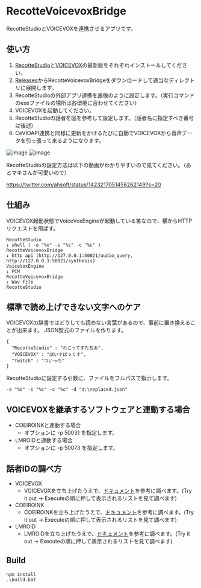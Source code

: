 # RecotteVoicevoxBridge

RecotteStudioとVOICEVOXを連携させるアプリです。

## 使い方

1. [RecotteStudio](https://www.ah-soft.com/rs/updates/)と[VOICEVOX](https://voicevox.hiroshiba.jp/)の最新版をそれぞれインストールしてください。
1. [Releases](https://github.com/wallstudio/RecotteVoicevoxBridge/releases)からRecotteVoicevoxBridgeをダウンロードして適当なディレクトリに展開します。
1. RecotteStudioの外部アプリ連携を画像のように設定します。（実行コマンドのexeファイルの場所は各環境に合わせてください）
1. VOICEVOXを起動してください。
1. RecotteStudioの話者を図を参考して設定します。（話者名に指定すべき番号は後述）
1. CeVIOAPI連携と同様に更新をかけるたびに自動でVOICEVOXから音声データを引っ張って来るようになります。

![image](img/config1.png)
![image](img/config2.png)

RecotteStudioの設定方法は以下の動画がわかりやすいので見てください。（あとマキさんが可愛いので）  

https://twitter.com/ahsoft/status/1423217051456262149?s=20


## 仕組み

VOICEVOX起動状態でVoiceVoxEngineが起動している筈なので、横からHTTPリクエストを飛ばす。


```
RecotteStudio
↓ shell ( -o "%o" -s "%s" -c "%c" )
RecotteVoicevoxBridge
↓ http api (http://127.0.0.1:50021/audio_query, http://127.0.0.1:50021/synthesis)
VoiceVoxEngine
↓ PCM
RecotteVoicevoxBridge
↓ Wav file
RecotteStudio
```


## 標準で読め上げできない文字へのケア

VOICEVOXの辞書ではどうしても読めない言葉があるので、事前に置き換えることが出来ます。
JSON型式のファイルを作ります。
```
{
  "RecotteStudio" : "れこってすたぢお",
  "VOICEVOX" : "ぼいすぼっくす",
  "Twitch" : "ついっち"
}
```

RecotteStudioに設定する引数に、ファイルをフルパスで指示します。

```
-o "%o" -s "%s" -c "%c" -d "d:\replaced.json"
```


## VOICEVOXを継承するソフトウェアと連動する場合
- COEIROINKと連動する場合
    - オプションに -p 50031 を指定します。
- LMROIDと連動する場合
    - オプションに -p 50073 を指定します。


## 話者IDの調べ方
- VOICEVOX
    - VOICEVOXを立ち上げたうえで、[ドキュメント](http://127.0.0.1:50021/docs#/%E3%81%9D%E3%81%AE%E4%BB%96/speakers_speakers_get)を参考に調べます。(Try it out → Executeの順に押して表示されるリストを見て調べます)   
- COEIROINK
    - COEIROINKを立ち上げたうえで、[ドキュメント](http://127.0.0.1:50031/docs#/%E3%81%9D%E3%81%AE%E4%BB%96/speakers_speakers_get)を参考に調べます。(Try it out → Executeの順に押して表示されるリストを見て調べます)
- LMROID
    - LMROIDを立ち上げたうえで、[ドキュメント](http://127.0.0.1:50073/docs#/%E3%81%9D%E3%81%AE%E4%BB%96/speakers_speakers_get)を参考に調べます。(Try it out → Executeの順に押して表示されるリストを見て調べます)


## Build

```
npm install
.\build.bat
```
